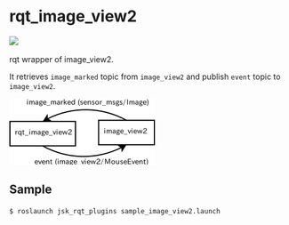 rqt\_image\_view2
=================

![](images/rqt_image_view2.gif)

rqt wrapper of image_view2.

It retrieves `image_marked` topic from `image_view2` and publish `event` topic to `image_view2`.

![](images/rqt_image_view2_graph.png)



Sample
------

```
$ roslaunch jsk_rqt_plugins sample_image_view2.launch
```
